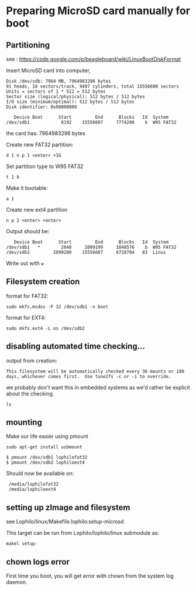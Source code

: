 # Preparing MicroSD card manually for boot

## Partitioning 

see : https://code.google.com/p/beagleboard/wiki/LinuxBootDiskFormat

Insert MicroSD card into computer, 

	Disk /dev/sdb: 7964 MB, 7964983296 bytes
	91 heads, 18 sectors/track, 9497 cylinders, total 15556608 sectors
	Units = sectors of 1 * 512 = 512 bytes
	Sector size (logical/physical): 512 bytes / 512 bytes
	I/O size (minimum/optimal): 512 bytes / 512 bytes
	Disk identifier: 0x00000000

	   Device Boot      Start         End      Blocks   Id  System
	/dev/sdb1            8192    15556607     7774208    b  W95 FAT32

the card has:  7964983296 bytes

Create new FAT32 partition:

	d 1 n p 1 <enter> +1G 

Set partition type to W95 FAT32

	t 1 b

Make it bootable:

	a 1

Create new ext4 partition

	n p 2 <enter> <enter>

Output should be:

	   Device Boot      Start         End      Blocks   Id  System
	/dev/sdb1   *        2048     2099199     1048576    b  W95 FAT32
	/dev/sdb2         2099200    15556607     6728704   83  Linux

Write out with `w`

## Filesystem creation

format for FAT32:

	sudo mkfs.msdos -F 32 /dev/sdb1 -n boot

format for EXT4:

	sudo mkfs.ext4 -L os /dev/sdb2

## disabling automated time checking...

output from creation:

	This filesystem will be automatically checked every 36 mounts or 180 days, whichever comes first.  Use tune2fs -c or -i to override.

we probably don't want this in embedded systems as we'd rather be explicit about the checking. 

	ls

## mounting

Make our life easier using pmount

	sudo apt-get install usbmount

	$ pmount /dev/sdb1 lophilofat32
	$ pmount /dev/sdb2 lophiloext4

Should now be available on:

	 /media/lophilofat32 
	 /media/lophiloext4

## setting up zImage and filesystem

see Lophilo/linux/Makefile.lophilo:setup-microsd

This target can be run from Lophilo/lophilo/linux submodule as:

	makel setup-

## chown logs error

First time you boot, you will get error with chown from the system log daemon.

